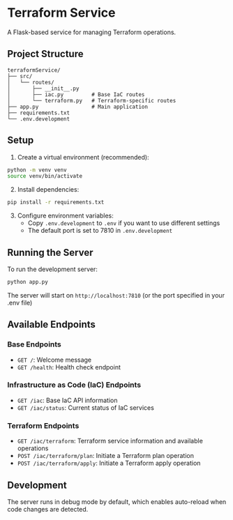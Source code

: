 # Terraform Service

A Flask-based service for managing Terraform operations.

## Project Structure

```
terraformService/
├── src/
│   └── routes/
│       ├── __init__.py
│       ├── iac.py         # Base IaC routes
│       └── terraform.py   # Terraform-specific routes
├── app.py                 # Main application
├── requirements.txt
└── .env.development
```

## Setup

1. Create a virtual environment (recommended):
```bash
python -m venv venv
source venv/bin/activate
```

2. Install dependencies:
```bash
pip install -r requirements.txt
```

3. Configure environment variables:
   - Copy `.env.development` to `.env` if you want to use different settings
   - The default port is set to 7810 in `.env.development`

## Running the Server

To run the development server:
```bash
python app.py
```

The server will start on `http://localhost:7810` (or the port specified in your .env file)

## Available Endpoints

### Base Endpoints
- `GET /`: Welcome message
- `GET /health`: Health check endpoint

### Infrastructure as Code (IaC) Endpoints
- `GET /iac`: Base IaC API information
- `GET /iac/status`: Current status of IaC services

### Terraform Endpoints
- `GET /iac/terraform`: Terraform service information and available operations
- `POST /iac/terraform/plan`: Initiate a Terraform plan operation
- `POST /iac/terraform/apply`: Initiate a Terraform apply operation

## Development

The server runs in debug mode by default, which enables auto-reload when code changes are detected. 